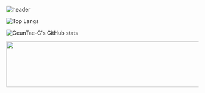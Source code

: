 
![header](https://capsule-render.vercel.app/api?type=waving&height=300&color=gradient&text=안녕하&fontAlign=50&fontAlignY=35&textBg=false&reversal=false&desc=남에게%20설명할%20수%20있을%20때까지&descAlign=50&descAlignY=55)

![Top Langs](https://github-readme-stats.vercel.app/api/top-langs/?username=GeunTae-C&layout=compact&theme=moltack)

![GeunTae-C's GitHub stats](https://github-readme-stats.vercel.app/api?username=GeunTae-C&show_icons=true&theme=moltack) 


<a href="https://github.com/devxb/gitanimals">
  <img
    src="https://render.gitanimals.org/lines/GeunTae-C?pet-id=659034863785360665"
    width="600"
    height="120"
  />
</a>

<!--
**GeunTae-C/GeunTae-C** is a ✨ _special_ ✨ repository because its `README.md` (this file) appears on your GitHub profile.

Here are some ideas to get you started:

- 🔭 I’m currently working on ...
- 🌱 I’m currently learning ...
- 👯 I’m looking to collaborate on ...
- 🤔 I’m looking for help with ...
- 💬 Ask me about ...
- 📫 How to reach me: ...
- 😄 Pronouns: ...
- ⚡ Fun fact: ...
-->
